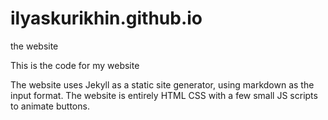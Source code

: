 # ilyaskurikhin.github.io
the website

This is the code for my website

The website uses Jekyll as a static site generator, using markdown as the input
format. The website is entirely HTML CSS with a few small JS scripts to animate
buttons. 


